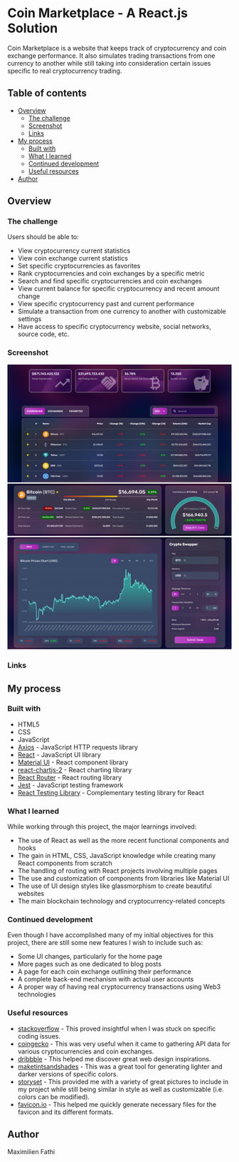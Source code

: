 # Coin Marketplace - A React.js Solution

Coin Marketplace is a website that keeps track of cryptocurrency and coin 
exchange performance. It also simulates trading transactions from one 
currency to another while still taking into consideration certain issues 
specific to real cryptocurrency trading.

## Table of contents

- [Overview](#overview)
    - [The challenge](#the-challenge)
    - [Screenshot](#screenshot)
    - [Links](#links)
- [My process](#my-process)
    - [Built with](#built-with)
    - [What I learned](#what-i-learned)
    - [Continued development](#continued-development)
    - [Useful resources](#useful-resources)
- [Author](#author)

## Overview

### The challenge

Users should be able to:

- View cryptocurrency current statistics
- View coin exchange current statistics
- Set specific cryptocurrencies as favorites
- Rank cryptocurrencies and coin exchanges by a specific metric
- Search and find specific cryptocurrencies and coin exchanges
- View current balance for specific cryptocurrency and recent amount change
- View specific cryptocurrency past and current performance
- Simulate a transaction from one currency to another with customizable settings
- Have access to specific cryptocurrency website, social networks, source 
  code, etc.

### Screenshot

![Image of cryptocurencies table](/README_table_screenshot.PNG)  
![Image of cryptocurency statistics and price data](/README_statistics_screenshot.PNG)  
![Image of cryptocurencies performance chart and swapper](/README_chart&swapper_screenshot.PNG)

### Links

## My process

### Built with

- HTML5
- CSS
- JavaScript
- [Axios](https://axios-http.com/) - JavaScript HTTP requests library
- [React](https://reactjs.org/) - JavaScript UI library
- [Material UI](https://mui.com/) - React component library
- [react-chartjs-2](https://react-chartjs-2.js.org/) - React charting library
- [React Router](https://v5.reactrouter.com/) - React routing library
- [Jest](https://jestjs.io/) - JavaScript testing framework
- [React Testing Library](https://testing-library.com/docs/react-testing-library/intro/) - Complementary testing library for React

### What I learned

While working through this project, the major learnings involved:

- The use of React as well as the more recent functional components and hooks
- The gain in HTML, CSS, JavaScript knowledge while creating many 
  React components from scratch
- The handling of routing with React projects involving multiple pages
- The use and customization of components from libraries like Material UI
- The use of UI design styles like glassmorphism to create beautiful websites
- The main blockchain technology and cryptocurrency-related concepts

### Continued development

Even though I have accomplished many of my initial objectives for this 
project, there are still some new features I wish to include such as:

- Some UI changes, particularly for the home page
- More pages such as one dedicated to blog posts
- A page for each coin exchange outlining their performance
- A complete back-end mechanism with actual user accounts
- A proper way of having real cryptocurrency transactions using Web3 
  technologies

### Useful resources

- [stackoverflow](http://stackoverflow.com/) - This proved insightful 
  when I was stuck on specific coding issues.  
- [coingecko](https://www.coingecko.com/) - This was very useful when it 
  came to gathering API data for various cryptocurrencies and coin exchanges.
- [dribbble](https://dribbble.com/) - This helped me discover great web 
  design inspirations.
- [maketintsandshades](https://maketintsandshades.com/) - This was a 
  great tool for generating lighter and darker versions of specific colors.
- [storyset](https://storyset.com/) - This provided me with a variety of 
  great pictures to include in my project while still being similar in style 
  as well as customizable (i.e. colors can be modified).
- [favicon.io](https://favicon.io/) - This helped me quickly generate 
  necessary files for the favicon and its different formats.

## Author

Maximilien Fathi